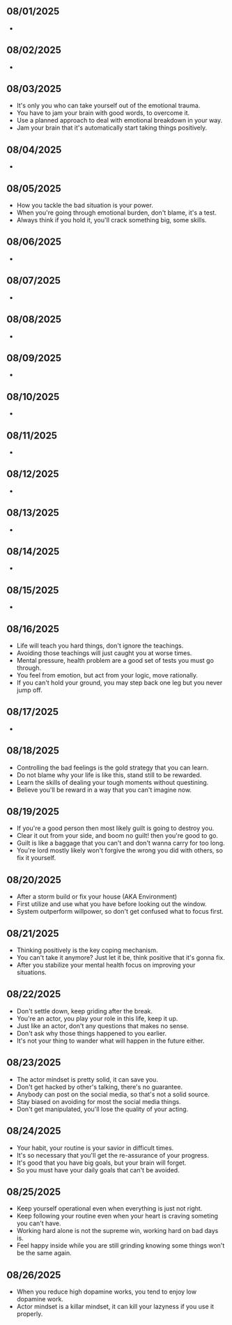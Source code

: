 ## 08/01/2025
- 

## 08/02/2025
- 

## 08/03/2025
- It's only you who can take yourself out of the emotional trauma.
- You have to jam your brain with good words, to overcome it.
- Use a planned approach to deal with emotional breakdown in your way.
- Jam your brain that it's automatically start taking things positively.

## 08/04/2025
-

## 08/05/2025
- How you tackle the bad situation is your power.
- When you're going through emotional burden, don't blame, it's a test.
- Always think if you hold it, you'll crack something big, some skills.

## 08/06/2025
- 

## 08/07/2025
- 

## 08/08/2025
- 

## 08/09/2025
- 

## 08/10/2025
- 

## 08/11/2025
- 

## 08/12/2025
- 

## 08/13/2025
- 

## 08/14/2025
- 

## 08/15/2025
- 

## 08/16/2025
- Life will teach you hard things, don't ignore the teachings.
- Avoiding those teachings will just caught you at worse times.
- Mental pressure, health problem are a good set of tests you must go through.
- You feel from emotion, but act from your logic, move rationally.
- If you can't hold your ground, you may step back one leg but you never jump off.

## 08/17/2025
- 

## 08/18/2025
- Controlling the bad feelings is the gold strategy that you can learn.
- Do not blame why your life is like this, stand still to be rewarded.
- Learn the skills of dealing your tough moments without questining.
- Believe you'll be reward in a way that you can't imagine now.

## 08/19/2025
- If you're a good person then most likely guilt is going to destroy you.
- Clear it out from your side, and boom no guilt! then you're good to go.
- Guilt is like a baggage that you can't and don't wanna carry for too long.
- You're lord mostly likely won't forgive the wrong you did with others, so fix it yourself.

## 08/20/2025
- After a storm build or fix your house (AKA Environment)
- First utilize and use what you have before looking out the window.
- System outperform willpower, so don't get confused what to focus first.

## 08/21/2025
- Thinking positively is the key coping mechanism.
- You can't take it anymore? Just let it be, think positive that it's gonna fix.
- After you stabilize your mental health focus on improving your situations.

## 08/22/2025
- Don't settle down, keep griding after the break.
- You're an actor, you play your role in this life, keep it up.
- Just like an actor, don't any questions that makes no sense.
- Don't ask why those things happened to you earlier.
- It's not your thing to wander what will happen in the future either.

## 08/23/2025
- The actor mindset is pretty solid, it can save you.
- Don't get hacked by other's talking, there's no guarantee.
- Anybody can post on the social media, so that's not a solid source.
- Stay biased on avoiding for most the social media things.
- Don't get manipulated, you'll lose the quality of your acting.

## 08/24/2025
- Your habit, your routine is your savior in difficult times.
- It's so necessary that you'll get the re-assurance of your progress.
- It's good that you have big goals, but your brain will forget.
- So you must have your daily goals that can't be avoided.

## 08/25/2025
- Keep yourself operational even when everything is just not right.
- Keep following your routine even when your heart is craving someting you can't have.
- Working hard alone is not the supreme win, working hard on bad days is.
- Feel happy inside while you are still grinding knowing some things won't be the same again.

## 08/26/2025
- When you reduce high dopamine works, you tend to enjoy low dopamine work.
- Actor mindset is a killar mindset, it can kill your lazyness if you use it properly.